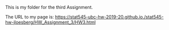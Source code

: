 This is my folder for the third Assignment.

The URL to my page is: https://stat545-ubc-hw-2019-20.github.io./stat545-hw-jloesberg/HW_Assignment_3/HW3.html
